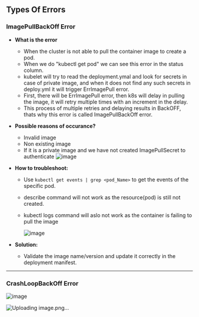 ## Types Of Errors

### ImagePullBackOff Error

  - **What is the error**
       - When the cluster is not able to pull the container image to create a pod.
       - When we do "kubectl get pod" we can see this error in the status column.
       - kubelet will try to read the deployment.ymal and look for secrets in case of private image, and when it does not find any such secrets in deploy.yml it will trigger ErrImagePull error.
       - First, there will be ErrImagePull error, then k8s will delay in pulling the image, it will retry multiple times with an increment in the delay.
       - This process of multiple retries and delaying results in BackOFF, thats why this error is called ImagePullBackOff error.
    
  - **Possible reasons of occurance?**
       - Invalid image
       - Non existing image
       - If it is a private image and we have not created ImagePullSecret to authenticate
         ![image](https://github.com/muppin/mastering-DevOps/assets/56094875/35d7ed58-61b3-4cd8-8952-361a8766837d)

    
  - **How to troubleshoot:**
       - Use ```kubectl get events | grep <pod_Name>```  to get the events of the specific pod.
       - describe command will not work as the resource(pod) is still not created.
       - kubectl logs command will aslo not work as the container is failing to pull the image
         
         ![image](https://github.com/muppin/mastering-DevOps/assets/56094875/71f662bb-fa89-4896-84d3-5a17e12645a5)

  - **Solution:**
       - Validate the image name/version and update it correctly in the deployment manifest.


   
**************************************************************************************************************************************************************************************************

### CrashLoopBackOff Error

![image](https://github.com/muppin/mastering-DevOps/assets/56094875/b6ccf9ce-386a-45f4-8704-6e85fcc2dc46)


  ![Uploading image.png…]()

